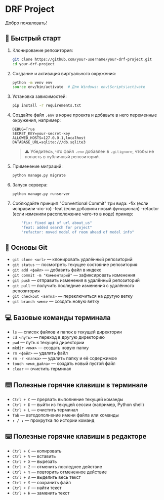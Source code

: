 # DRF Project

Добро пожаловать!

## 🚀 Быстрый старт

1. Клонирование репозитория:
   ```bash
   git clone https://github.com/your-username/your-drf-project.git
   cd your-drf-project
   ```

2. Создание и активация виртуального окружения:
   ```bash
   python -m venv env
   source env/bin/activate  # Для Windows: env\Scripts\activate
   ```

3. Установка зависимостей:
   ```bash
   pip install -r requirements.txt
   ```

4. Создайте файл `.env` в корне проекта и добавьте в него переменные окружения, например:
   ```
   DEBUG=True
   SECRET_KEY=your-secret-key
   ALLOWED_HOSTS=127.0.0.1,localhost
   DATABASE_URL=sqlite:///db.sqlite3
   ```

   > ⚠️ Убедитесь, что файл `.env` добавлен в `.gitignore`, чтобы не попасть в публичный репозиторий.

5. Применение миграций:
   ```bash
   python manage.py migrate
   ```

6. Запуск сервера:
   ```bash
   python manage.py runserver
   ```

7. Соблюдайте принцип "Convertional Commit" три вида: -fix (eсли исправили что-то) -feat (если добавили новый функционал) -refactor (eсли изменили рассположение чего-то в коде) пример: 
    ```bash
        "fix: fixed api of url about_us"
        "feat: added search for project"
        "refactor: moved model of room ahead of model info"
    ```


## 🌿 Основы Git

- `git clone <url>` — клонировать удалённый репозиторий
- `git status` — посмотреть текущее состояние репозитория
- `git add <файл>` — добавить файл в индекс
- `git commit -m "Комментарий"` — зафиксировать изменения
- `git push` — отправить изменения в удалённый репозиторий
- `git pull` — получить последние изменения с удалённого репозитория
- `git checkout <ветка>` — переключиться на другую ветку
- `git branch <имя>` — создать новую ветку

## 💻 Базовые команды терминала

- `ls` — список файлов и папок в текущей директории
- `cd <путь>` — переход в другую директорию
- `pwd` — путь к текущей директории
- `mkdir <имя>` — создать новую папку
- `rm <файл>` — удалить файл
- `rm -r <папка>` — удалить папку и её содержимое
- `touch <имя_файла>` — создать новый пустой файл
- `clear` — очистить терминал

## ⌨️ Полезные горячие клавиши в терминале

- `Ctrl + C` — прервать выполнение текущей команды
- `Ctrl + D` — выйти из текущей сессии (например, Python shell)
- `Ctrl + L` — очистить терминал
- `Tab` — автодополнение имени файла или команды
- `↑ / ↓` — прокрутка по истории команд

## ⌨️ Полезные горячие клавиши в редакторе

- `Ctrl + C` — копировать
- `Ctrl + V` — вставить
- `Ctrl + X` — вырезать
- `Ctrl + Z` — отменить последнее действие
- `Ctrl + Y` — повторить отмененное действие
- `Ctrl + A` — выделить весь текст
- `Ctrl + S` — сохранить файл
- `Ctrl + F` — найти текст
- `Ctrl + H` — заменить текст
